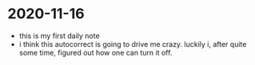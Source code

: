# 2020-11-16

- this is my first daily note
- i think this autocorrect is going to drive me crazy. luckily i, after quite some time, figured out how one can turn it off. 
